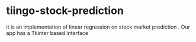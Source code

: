 # tiingo-stock-prediction
it is an implementation of linear regression on stock market prediction . Our app has a Tkinter based interface
